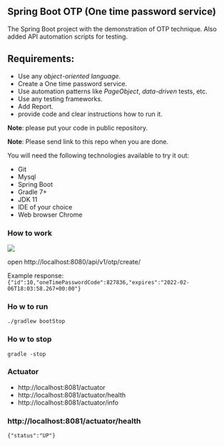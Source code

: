 ## Spring Boot OTP (One time password service)

The Spring Boot project with the demonstration of OTP technique. Also added API automation scripts for testing.

## Requirements:

- Use any *object-oriented language*.
- Create a One time password service.
- Use automation patterns like *PageObject*, *data-driven* tests, etc.
- Use any testing frameworks.
- Add Report.
- provide code and clear instructions how to run it.

**Note**: please put your code in public repository.

**Note**: Please send link to this repo when you are done.

You will need the following technologies available to try it out:

* Git
* Mysql
* Spring Boot
* Gradle 7+
* JDK 11
* IDE of your choice
* Web browser Chrome

### How to work

![](https://a.radikal.ru/a27/2202/2c/f4bb9d38cf65.png)

open http://localhost:8080/api/v1/otp/create/

Example response:
``` {"id":10,"oneTimePasswordCode":827836,"expires":"2022-02-06T18:03:58.267+00:00"} ```

### Ho w to run

```./gradlew bootStop```

### Ho w to stop

```gradle -stop```

### Actuator

* http://localhost:8081/actuator
* http://localhost:8081/actuator/health
* http://localhost:8081/actuator/info

### http://localhost:8081/actuator/health

```{"status":"UP"}```





